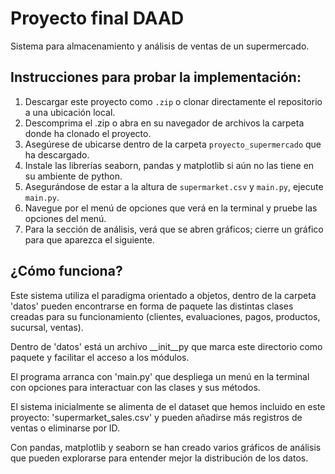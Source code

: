 # Proyecto final DAAD

Sistema para almacenamiento y análisis de ventas de un supermercado.

## Instrucciones para probar la implementación:

1. Descargar este proyecto como `.zip` o clonar directamente el repositorio a una ubicación local.
2. Descomprima el .zip o abra en su navegador de archivos la carpeta donde ha clonado el proyecto.
4. Asegúrese de ubicarse dentro de la carpeta `proyecto_supermercado` que ha descargado.
5. Instale las librerías seaborn, pandas y matplotlib si aún no las tiene en su ambiente de python. 
6. Asegurándose de estar a la altura de `supermarket.csv` y `main.py`, ejecute `main.py`.
7. Navegue por el menú de opciones que verá en la terminal y pruebe las opciones del menú. 
8. Para la sección de análisis, verá que se abren gráficos; cierre un gráfico para que aparezca el siguiente.

## ¿Cómo funciona?

Este sistema utiliza el paradigma orientado a objetos, dentro de la carpeta 'datos' pueden encontrarse en forma de paquete las distintas clases creadas para su funcionamiento (clientes, evaluaciones, pagos, productos, sucursal, ventas).

Dentro de 'datos' está un archivo __init__py que marca este directorio como paquete y facilitar el acceso a los módulos.

El programa arranca con 'main.py' que despliega un menú en la terminal con opciones para interactuar con las clases y sus métodos.

El sistema inicialmente se alimenta de el dataset que hemos incluido en este proyecto: 'supermarket_sales.csv' y pueden añadirse más registros de ventas o eliminarse por ID.

Con pandas, matplotlib y seaborn se han creado varios gráficos de análisis que pueden explorarse para entender mejor la distribución de los datos.
